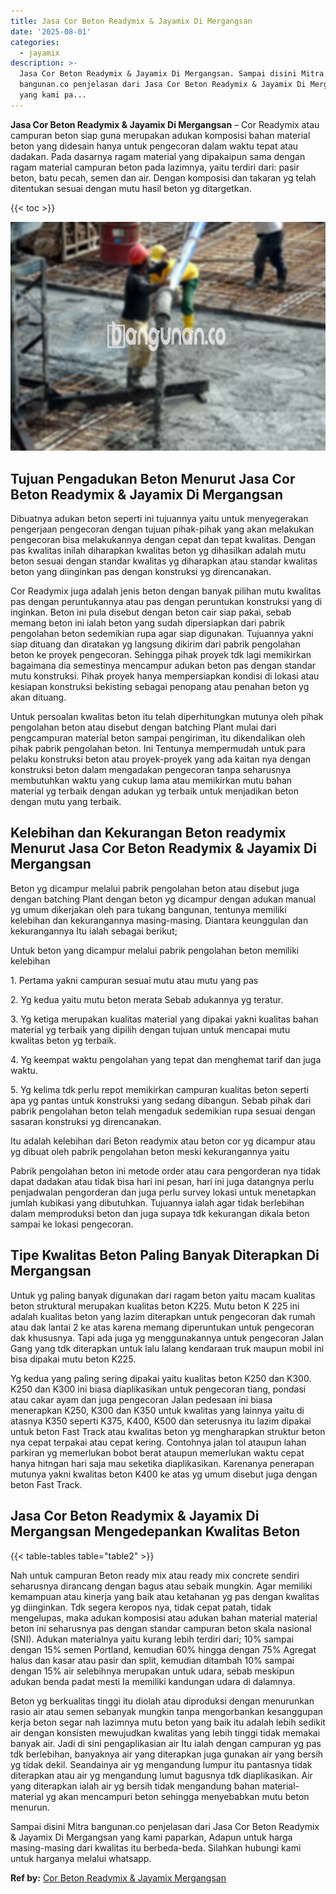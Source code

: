 ```yaml
---
title: Jasa Cor Beton Readymix & Jayamix Di Mergangsan
date: '2025-08-01'
categories:
  - jayamix
description: >-
  Jasa Cor Beton Readymix & Jayamix Di Mergangsan. Sampai disini Mitra
  bangunan.co penjelasan dari Jasa Cor Beton Readymix & Jayamix Di Mergangsan
  yang kami pa...
---
```


**Jasa Cor Beton Readymix & Jayamix Di Mergangsan** – Cor Readymix atau campuran beton siap guna merupakan adukan komposisi bahan material beton yang didesain hanya untuk pengecoran dalam waktu tepat atau dadakan. Pada dasarnya ragam material yang dipakaipun sama dengan ragam material campuran beton pada lazimnya, yaitu terdiri dari: pasir beton, batu pecah, semen dan air. Dengan komposisi dan takaran yg telah ditentukan sesuai dengan mutu hasil beton yg ditargetkan.

{{< toc >}}

![Jasa Cor Beton Readymix & Jayamix Di Mergangsan](/images/jasa-cor-readymix-44.png)

## Tujuan Pengadukan Beton Menurut Jasa Cor Beton Readymix & Jayamix Di Mergangsan

Dibuatnya adukan beton seperti ini tujuannya yaitu untuk menyegerakan pengerjaan pengecoran dengan tujuan pihak-pihak yang akan melakukan pengecoran bisa melakukannya dengan cepat dan tepat kwalitas. Dengan pas kwalitas inilah diharapkan kwalitas beton yg dihasilkan adalah mutu beton sesuai dengan standar kwalitas yg diharapkan atau standar kwalitas beton yang diinginkan pas dengan konstruksi yg direncanakan.

Cor Readymix juga adalah jenis beton dengan banyak pilihan mutu kwalitas pas dengan peruntukannya atau pas dengan peruntukan konstruksi yang di inginkan. Beton ini pula disebut dengan beton cair siap pakai, sebab memang beton ini ialah beton yang sudah dipersiapkan dari pabrik pengolahan beton sedemikian rupa agar siap digunakan. Tujuannya yakni siap dituang dan diratakan yg langsung dikirim dari pabrik pengolahan beton ke proyek pengecoran. Sehingga pihak proyek tdk lagi memikirkan bagaimana dia semestinya mencampur adukan beton pas dengan standar mutu konstruksi. Pihak proyek hanya mempersiapkan kondisi di lokasi atau kesiapan konstruksi bekisting sebagai penopang atau penahan beton yg akan dituang.

Untuk persoalan kwalitas beton itu telah diperhitungkan mutunya oleh pihak pengolahan beton atau disebut dengan batching Plant mulai dari pengcampuran material beton sampai pengiriman, itu dikendalikan oleh pihak pabrik pengolahan beton. Ini Tentunya mempermudah untuk para pelaku konstruksi beton atau proyek-proyek yang ada kaitan nya dengan konstruksi beton dalam mengadakan pengecoran tanpa seharusnya membutuhkan waktu yang cukup lama atau memikirkan mutu bahan material yg terbaik dengan adukan yg terbaik untuk menjadikan beton dengan mutu yang terbaik.

## Kelebihan dan Kekurangan Beton readymix Menurut Jasa Cor Beton Readymix & Jayamix Di Mergangsan

Beton yg dicampur melalui pabrik pengolahan beton atau disebut juga dengan batching Plant dengan beton yg dicampur dengan adukan manual yg umum dikerjakan oleh para tukang bangunan, tentunya memiliki kelebihan dan kekurangannya masing-masing. Diantara keunggulan dan kekurangannya Itu ialah sebagai berikut;

Untuk beton yang dicampur melalui pabrik pengolahan beton memiliki kelebihan

1\. Pertama yakni campuran sesuai mutu atau mutu yang pas

2\. Yg kedua yaitu mutu beton merata Sebab adukannya yg teratur.

3\. Yg ketiga merupakan kualitas material yang dipakai yakni kualitas bahan material yg terbaik yang dipilih dengan tujuan untuk mencapai mutu kwalitas beton yg terbaik.

4\. Yg keempat waktu pengolahan yang tepat dan menghemat tarif dan juga waktu.

5\. Yg kelima tdk perlu repot memikirkan campuran kualitas beton seperti apa yg pantas untuk konstruksi yang sedang dibangun. Sebab pihak dari pabrik pengolahan beton telah mengaduk sedemikian rupa sesuai dengan sasaran konstruksi yg direncanakan.

Itu adalah kelebihan dari Beton readymix atau beton cor yg dicampur atau yg dibuat oleh pabrik pengolahan beton meski kekurangannya yaitu

Pabrik pengolahan beton ini metode order atau cara pengorderan nya tidak dapat dadakan atau tidak bisa hari ini pesan, hari ini juga datangnya perlu penjadwalan pengorderan dan juga perlu survey lokasi untuk menetapkan jumlah kubikasi yang dibutuhkan. Tujuannya ialah agar tidak berlebihan dalam memproduksi beton dan juga supaya tdk kekurangan dikala beton sampai ke lokasi pengecoran.

## Tipe Kwalitas Beton Paling Banyak Diterapkan Di Mergangsan

Untuk yg paling banyak digunakan dari ragam beton yaitu macam kualitas beton struktural merupakan kualitas beton K225. Mutu beton K 225 ini adalah kualitas beton yang lazim diterapkan untuk pengecoran dak rumah atau dak lantai 2 ke atas karena memang diperuntukan untuk pengecoran dak khususnya. Tapi ada juga yg menggunakannya untuk pengecoran Jalan Gang yang tdk diterapkan untuk lalu lalang kendaraan truk maupun mobil ini bisa dipakai mutu beton K225.

Yg kedua yang paling sering dipakai yaitu kualitas beton K250 dan K300. K250 dan K300 ini biasa diaplikasikan untuk pengecoran tiang, pondasi atau cakar ayam dan juga pengecoran Jalan pedesaan ini biasa menerapkan K250, K300 dan K350 untuk kwalitas yang lainnya yaitu di atasnya K350 seperti K375, K400, K500 dan seterusnya itu lazim dipakai untuk beton Fast Track atau kwalitas beton yg mengharapkan struktur beton nya cepat terpakai atau cepat kering. Contohnya jalan tol ataupun lahan parkiran yg memerlukan bobot berat ataupun memerlukan waktu cepat hanya hitngan hari saja mau seketika diaplikasikan. Karenanya penerapan mutunya yakni kwalitas beton K400 ke atas yg umum disebut juga dengan beton Fast Track.

## Jasa Cor Beton Readymix & Jayamix Di Mergangsan Mengedepankan Kwalitas Beton

{{< table-tables table="table2" >}}

Nah untuk campuran Beton ready mix atau ready mix concrete sendiri seharusnya dirancang dengan bagus atau sebaik mungkin. Agar memiliki kemampuan atau kinerja yang baik atau ketahanan yg pas dengan kwalitas yg diinginkan. Tdk segera keropos nya, tidak cepat patah, tidak mengelupas, maka adukan komposisi atau adukan bahan material material beton ini seharusnya pas dengan standar campuran beton skala nasional (SNI). Adukan materialnya yaitu kurang lebih terdiri dari; 10% sampai dengan 15% semen Portland, kemudian 60% hingga dengan 75% Agregat halus dan kasar atau pasir dan split, kemudian ditambah 10% sampai dengan 15% air selebihnya merupakan untuk udara, sebab meskipun adukan benda padat mesti Ia memiliki kandungan udara di dalamnya.

Beton yg berkualitas tinggi itu diolah atau diproduksi dengan menurunkan rasio air atau semen sebanyak mungkin tanpa mengorbankan kesanggupan kerja beton segar nah lazimnya mutu beton yang baik itu adalah lebih sedikit air dengan konsisten mewujudkan kwalitas yang lebih tinggi tidak memakai banyak air. Jadi di sini pengaplikasian air Itu ialah dengan campuran yg pas tdk berlebihan, banyaknya air yang diterapkan juga gunakan air yang bersih yg tidak dekil. Seandainya air yg mengandung lumpur itu pantasnya tidak diterapkan atau air yg mengandung lumut bagusnya tdk diaplikasikan. Air yang diterapkan ialah air yg bersih tidak mengandung bahan material-material yg akan mencampuri beton sehingga menyebabkan mutu beton menurun.

Sampai disini Mitra bangunan.co penjelasan dari Jasa Cor Beton Readymix & Jayamix Di Mergangsan yang kami paparkan, Adapun untuk harga masing-masing dari kwalitas itu berbeda-beda. Silahkan hubungi kami untuk harganya melalui whatsapp.

**Ref by:** [Cor Beton Readymix & Jayamix Mergangsan](https://id.wikipedia.org/wiki/Cor)
